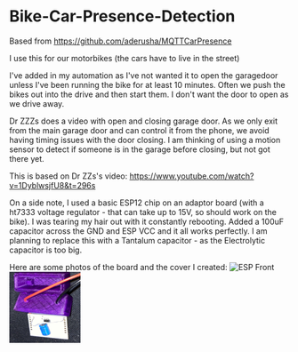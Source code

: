 # Bike-Car-Presence-Detection
Based from https://github.com/aderusha/MQTTCarPresence

I use this for our motorbikes (the cars have to live in the street)

I've added in my automation as I've not wanted it to open the garagedoor unless I've been running the bike for at least 10 minutes. Often we push the bikes out into the drive and then start them. I don't want the door to open as we drive away.

Dr ZZZs does a video with open and closing garage door. As we only exit from the main garage door and can control it from the phone, we avoid having timing issues with the door closing. I am thinking of using a motion sensor to detect if someone is in the garage before closing, but not got there yet.

This is based on Dr ZZs's video: https://www.youtube.com/watch?v=1DyblwsjfU8&t=296s

On a side note, I used a basic ESP12 chip on an adaptor board (with a ht7333 voltage regulator - that can take up to 15V, so should work on the bike). I was tearing my hair out with it constantly rebooting. Added a 100uF capacitor across the GND and ESP VCC and it all works perfectly. I am planning to replace this with a Tantalum capacitor - as the Electrolytic capacitor is too big.

Here are some photos of the board and the cover I created:
<img src="ESP Front.png" alt="ESP Front" width="128" height="128">
<img src="ESP Back.png" alt="ESP Back" style="width:128px;height:128px;">
